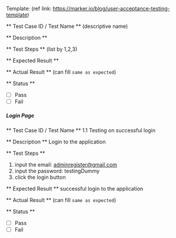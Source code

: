 Template: (ref link: https://marker.io/blog/user-acceptance-testing-template)

** Test Case ID / Test Name **
(descriptive name)

** Description **

** Test Steps **
(list by 1,2,3)

** Expected Result **

** Actual Result **
(can fill `same as expected`)

** Status **
- [ ] Pass
- [ ] Fail

##### Login Page #####
** Test Case ID / Test Name **
1.1
Testing on successful login

** Description **
Login to the application 

** Test Steps **
1. input the email: adminregister@gmail.com
2. input the password: testingDummy
3. click the login button

** Expected Result **
successful login to the application

** Actual Result **
(can fill `same as expected`)

** Status **
- [ ] Pass
- [ ] Fail

